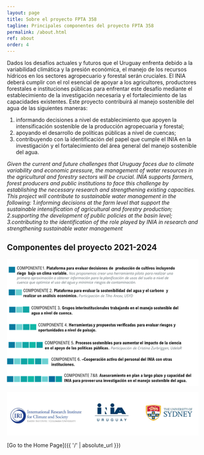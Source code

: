 ```yaml
---
layout: page
title: Sobre el proyecto FPTA 358
tagline: Principales componentes del proyecto FPTA 358
permalink: /about.html
ref: about
order: 4
---
```


Dados los desafíos actuales y futuros que el Uruguay enfrenta debido a la variabilidad climática y la presión
económica, el manejo de los recursos hídricos en los sectores agropecuario y forestal serán cruciales. El INIA
deberá cumplir con el rol esencial de apoyar a los agricultores, productores forestales e instituciones públicas para
enfrentar este desafío mediante el establecimiento de la investigación necesaria y el fortalecimiento de las
capacidades existentes. Este proyecto contribuirá al manejo sostenible del agua de las siguientes maneras: 

1. informando decisiones a nivel de establecimiento que apoyen la intensificación sostenible de la producción 
agropecuaria y forestal;
2. apoyando el desarrollo de políticas públicas a nivel de cuencas; 
3. contribuyendo con la identificación del papel que cumple el INIA en la investigación y el fortalecimiento del área general del manejo
sostenible del agua.

*Given the current and future challenges that Uruguay faces due to climate variability and economic pressure, the management of water resources in the agricultural and forestry sectors will be crucial. INIA  supports farmers, forest producers and public institutions to face this challenge by establishing the necessary research and strengthening existing capacities. This project will contribute to sustainable water management in the following: 1.informing decisions at the farm level that support the sustainable intensification of agricultural and forestry production; 2.supporting the development of public policies at the basin level; 3.contributing to the identification of the role played by INIA in research and strengthening sustainable water management*



## Componentes del proyecto 2021-2024

![comps](/images/Picture5.png)




![logos](/images/logosfpta.png)

[Go to the Home Page]({{ '/' | absolute_url }})
